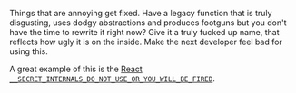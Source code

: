 Things that are annoying get fixed. Have a legacy function that is truly disgusting, uses dodgy abstractions and produces footguns but you don't have the time to rewrite it right now? Give it a truly fucked up name, that reflects how ugly it is on the inside. Make the next developer feel bad for using this.

A great example of this is the [React `__SECRET_INTERNALS_DO_NOT_USE_OR_YOU_WILL_BE_FIRED`](https://github.com/reactjs/react.dev/issues/3896).
